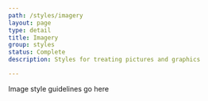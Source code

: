 ```yaml
---
path: /styles/imagery
layout: page
type: detail
title: Imagery
group: styles
status: Complete
description: Styles for treating pictures and graphics

---
```


Image style guidelines go here

